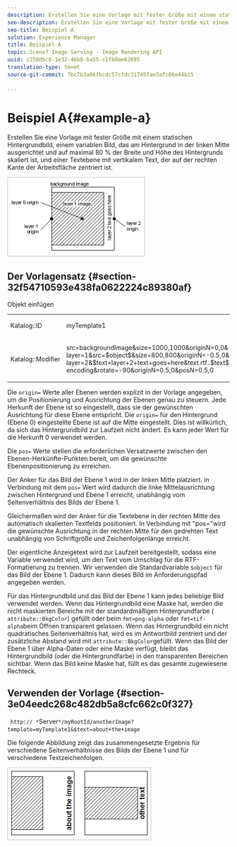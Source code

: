 ```yaml
---
description: Erstellen Sie eine Vorlage mit fester Größe mit einem statischen Hintergrundbild, einem variablen Bild, das am Hintergrund in der linken Mitte ausgerichtet und auf maximal 80 % der Breite und Höhe des Hintergrunds skaliert ist, und einer Textebene mit vertikalem Text, der auf der rechten Kante der Arbeitsfläche zentriert ist.
seo-description: Erstellen Sie eine Vorlage mit fester Größe mit einem statischen Hintergrundbild, einem variablen Bild, das am Hintergrund in der linken Mitte ausgerichtet und auf maximal 80 % der Breite und Höhe des Hintergrunds skaliert ist, und einer Textebene mit vertikalem Text, der auf der rechten Kante der Arbeitsfläche zentriert ist.
seo-title: Beispiel A
solution: Experience Manager
title: Beispiel A
topic: Scene7 Image Serving - Image Rendering API
uuid: c250dbc8-1e32-46b8-ba55-c1fb0ae62695
translation-type: tm+mt
source-git-commit: 7bc7b3a86fbcdc57cfdc31745fae3afc06e44b15

---
```



# Beispiel A{#example-a}

Erstellen Sie eine Vorlage mit fester Größe mit einem statischen Hintergrundbild, einem variablen Bild, das am Hintergrund in der linken Mitte ausgerichtet und auf maximal 80 % der Breite und Höhe des Hintergrunds skaliert ist, und einer Textebene mit vertikalem Text, der auf der rechten Kante der Arbeitsfläche zentriert ist.

![](assets/examplea.png)

## Der Vorlagensatz {#section-32f54710593e438fa0622224c89380af}

Objekt einfügen

<table id="simpletable_97ECA49445634F59B3F1D100412EFC70"> 
 <tr class="strow"> 
  <td class="stentry"> <p> <span class="codeph"> Katalog::ID </span> </p> </td> 
  <td class="stentry"> <p> <span class="codeph"> myTemplate1 </span> </p> </td> 
 </tr> 
 <tr class="strow"> 
  <td class="stentry"> <p> <span class="codeph"> Katalog::Modifier </span> </p> </td> 
  <td class="stentry"> <p> <span class="codeph"> src=backgroundImage&amp;size=1000,1000&amp;originN=0,0&amp; layer=1&amp;src=$object$&amp;size=800,800&amp;originN=-0.5,0&amp;posN=-0.5,0&amp; layer=2&amp;$text=layer+2+text+goes+here&amp;text rtf..$text$...rtf-encoding&amp;rotate=-90&amp;originN=0.5,0&amp;posN=0.5,0 </span> </p> </td> 
 </tr> 
</table>

Die `origin=` Werte aller Ebenen werden explizit in der Vorlage angegeben, um die Positionierung und Ausrichtung der Ebenen genau zu steuern. Jede Herkunft der Ebene ist so eingestellt, dass sie der gewünschten Ausrichtung für diese Ebene entspricht. Die `origin=` für den Hintergrund (Ebene 0) eingestellte Ebene ist auf die Mitte eingestellt. Dies ist willkürlich, da sich das Hintergrundbild zur Laufzeit nicht ändert. Es kann jeder Wert für die Herkunft 0 verwendet werden.

Die `pos=` Werte stellen die erforderlichen Versatzwerte zwischen den Ebenen-Herkünfte-Punkten bereit, um die gewünschte Ebenenpositionierung zu erreichen.

Der Anker für das Bild der Ebene 1 wird in der linken Mitte platziert. in Verbindung mit dem `pos=` Wert wird dadurch die linke Mittelausrichtung zwischen Hintergrund und Ebene 1 erreicht, unabhängig vom Seitenverhältnis des Bilds der Ebene 1.

Gleichermaßen wird der Anker für die Textebene in der rechten Mitte des automatisch skalierten Textfelds positioniert. In Verbindung mit &quot;pos=&quot;wird die gewünschte Ausrichtung in der rechten Mitte für den gedrehten Text unabhängig von Schriftgröße und Zeichenfolgenlänge erreicht.

Der eigentliche Anzeigetext wird zur Laufzeit bereitgestellt, sodass eine Variable verwendet wird, um den Text vom Umschlag für die RTF-Formatierung zu trennen. Wir verwenden die Standardvariable `$object` für das Bild der Ebene 1. Dadurch kann dieses Bild im Anforderungspfad angegeben werden.

Für das Hintergrundbild und das Bild der Ebene 1 kann jedes beliebige Bild verwendet werden. Wenn das Hintergrundbild eine Maske hat, werden die nicht maskierten Bereiche mit der standardmäßigen Hintergrundfarbe ( `attribute::BkgColor`) gefüllt oder beim `fmt=png-alpha` oder `fmt=tif-alpha`beim Öffnen transparent gelassen. Wenn das Hintergrundbild ein nicht quadratisches Seitenverhältnis hat, wird es im Antwortbild zentriert und der zusätzliche Abstand wird mit `attribute::BkgColor`gefüllt. Wenn das Bild der Ebene 1 über Alpha-Daten oder eine Maske verfügt, bleibt das Hintergrundbild (oder die Hintergrundfarbe) in den transparenten Bereichen sichtbar. Wenn das Bild keine Maske hat, füllt es das gesamte zugewiesene Rechteck.

## Verwenden der Vorlage {#section-3e04eedc268c482db5a8cfc662c0f327}

` http:// *`Server`*/myRootId/anotherImage?template=myTemplate1&$text=about+the+image`

Die folgende Abbildung zeigt das zusammengesetzte Ergebnis für verschiedene Seitenverhältnisse des Bilds der Ebene 1 und für verschiedene Textzeichenfolgen.

![](assets/exampleausing.png)

